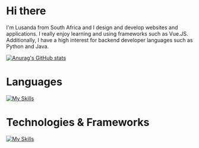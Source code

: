 # Hi there 
I'm Lusanda from South Africa and I design and develop websites and applications. I really enjoy learning and using frameworks such as Vue.JS. Additionally, I have a high interest for backend developer languages such as Python and Java. 

[![Anurag's GitHub stats](https://github-readme-stats.vercel.app/api?username=LusandaTsilana)](https://github.com/anuraghazra/github-readme-stats)
<br>
<h1>Languages</h1>

[![My Skills](https://skillicons.dev/icons?i=html,css,javascript,java,python&perline=3)](https://skillicons.dev)

<h1>Technologies & Frameworks</h1>

[![My Skills](https://skillicons.dev/icons?i=nodejs,vuejs,bootstrap,figma&perline=3)](https://skillicons.dev)
